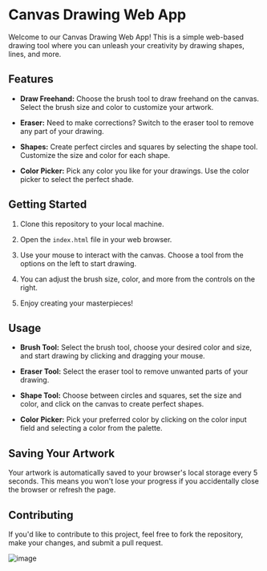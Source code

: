# Canvas Drawing Web App

Welcome to our Canvas Drawing Web App! This is a simple web-based drawing tool where you can unleash your creativity by drawing shapes, lines, and more.

## Features

- **Draw Freehand:** Choose the brush tool to draw freehand on the canvas. Select the brush size and color to customize your artwork.

- **Eraser:** Need to make corrections? Switch to the eraser tool to remove any part of your drawing.

- **Shapes:** Create perfect circles and squares by selecting the shape tool. Customize the size and color for each shape.

- **Color Picker:** Pick any color you like for your drawings. Use the color picker to select the perfect shade.

## Getting Started

1. Clone this repository to your local machine.

2. Open the `index.html` file in your web browser.

3. Use your mouse to interact with the canvas. Choose a tool from the options on the left to start drawing.

4. You can adjust the brush size, color, and more from the controls on the right.

5. Enjoy creating your masterpieces!

## Usage

- **Brush Tool:** Select the brush tool, choose your desired color and size, and start drawing by clicking and dragging your mouse.

- **Eraser Tool:** Select the eraser tool to remove unwanted parts of your drawing.

- **Shape Tool:** Choose between circles and squares, set the size and color, and click on the canvas to create perfect shapes.

- **Color Picker:** Pick your preferred color by clicking on the color input field and selecting a color from the palette.

## Saving Your Artwork

Your artwork is automatically saved to your browser's local storage every 5 seconds. This means you won't lose your progress if you accidentally close the browser or refresh the page.

## Contributing

If you'd like to contribute to this project, feel free to fork the repository, make your changes, and submit a pull request.



![image](https://github.com/Rahulx01/PaintApplication/assets/101088902/c8b8605b-c1e7-473c-a82f-6b8f154fdd9f)

